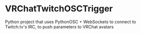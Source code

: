 # VRChatTwitchOSCTrigger
Python project that uses PythonOSC + WebSockets to connect to Twitch.tv's IRC, to push parameters to VRChat avatars
